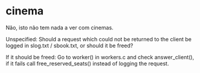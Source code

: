 # cinema

Não, isto não tem nada a ver com cinemas.

Unspecified: Should a request which could not be returned to the client
be logged in slog.txt / sbook.txt, or should it be freed?

If it should be freed:
    Go to worker() in workers.c and check answer_client(),
    if it fails call free_reserved_seats() instead of logging the request.